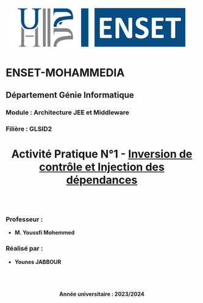 ![Alt Text](img/LOGO-FR-ENSET-3.png)
---
# **ENSET-MOHAMMEDIA**

## **Département Génie Informatique**

### **Module :** Architecture JEE et Middleware

### **Filière :** GLSID2

<h1 style="text-align:center;">
Activité Pratique N°1 - <u> Inversion de contrôle et Injection des dépendances </u>
</h1>

<br>
<br>

### **Professeur :**
- **M. Youssfi Mohemmed**

### **Réalisé par :**
- **Younes JABBOUR**

<br>
<br>

<h4 style="text-align: center">
Année universitaire : 2023/2024
</h4>

 